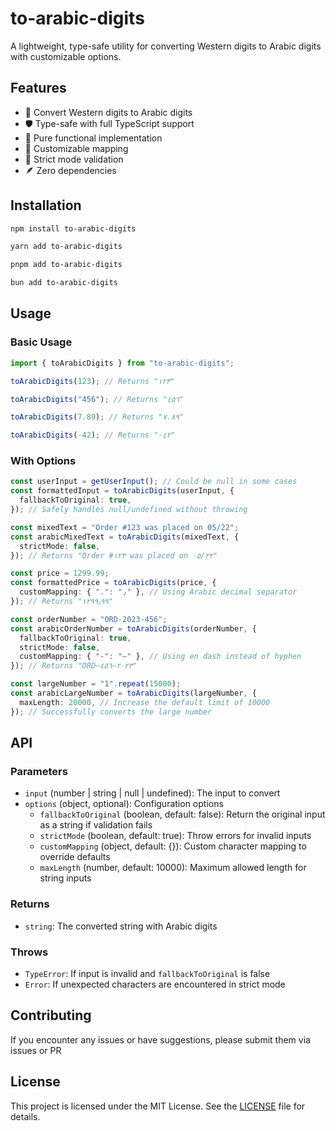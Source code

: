 # to-arabic-digits

A lightweight, type-safe utility for converting Western digits to Arabic digits with customizable options.

## Features

- 🔄 Convert Western digits to Arabic digits
- 🛡️ Type-safe with full TypeScript support
- 🧩 Pure functional implementation
- 🔧 Customizable mapping
- 🚫 Strict mode validation
- 🪶 Zero dependencies

## Installation

```bash
npm install to-arabic-digits

yarn add to-arabic-digits

pnpm add to-arabic-digits

bun add to-arabic-digits
```

## Usage

### Basic Usage

```typescript
import { toArabicDigits } from "to-arabic-digits";

toArabicDigits(123); // Returns "١٢٣"

toArabicDigits("456"); // Returns "٤٥٦"

toArabicDigits(7.89); // Returns "٧.٨٩"

toArabicDigits(-42); // Returns "-٤٢"
```

### With Options

```typescript
const userInput = getUserInput(); // Could be null in some cases
const formattedInput = toArabicDigits(userInput, {
  fallbackToOriginal: true,
}); // Safely handles null/undefined without throwing

const mixedText = "Order #123 was placed on 05/22";
const arabicMixedText = toArabicDigits(mixedText, {
  strictMode: false,
}); // Returns "Order #١٢٣ was placed on ٠٥/٢٢"

const price = 1299.99;
const formattedPrice = toArabicDigits(price, {
  customMapping: { ".": "٫" }, // Using Arabic decimal separator
}); // Returns "١٢٩٩٫٩٩"

const orderNumber = "ORD-2023-456";
const arabicOrderNumber = toArabicDigits(orderNumber, {
  fallbackToOriginal: true,
  strictMode: false,
  customMapping: { "-": "–" }, // Using en dash instead of hyphen
}); // Returns "ORD–٢٠٢٣–٤٥٦"

const largeNumber = "1".repeat(15000);
const arabicLargeNumber = toArabicDigits(largeNumber, {
  maxLength: 20000, // Increase the default limit of 10000
}); // Successfully converts the large number
```

## API

### Parameters

- `input` (number | string | null | undefined): The input to convert
- `options` (object, optional): Configuration options
  - `fallbackToOriginal` (boolean, default: false): Return the original input as a string if validation fails
  - `strictMode` (boolean, default: true): Throw errors for invalid inputs
  - `customMapping` (object, default: {}): Custom character mapping to override defaults
  - `maxLength` (number, default: 10000): Maximum allowed length for string inputs

### Returns

- `string`: The converted string with Arabic digits

### Throws

- `TypeError`: If input is invalid and `fallbackToOriginal` is false
- `Error`: If unexpected characters are encountered in strict mode

## Contributing

If you encounter any issues or have suggestions, please submit them via issues or PR

## License

This project is licensed under the MIT License. See the [LICENSE](https://github.com/alwalxed/to-arabic-digists/blob/main/LICENSE) file for details.
